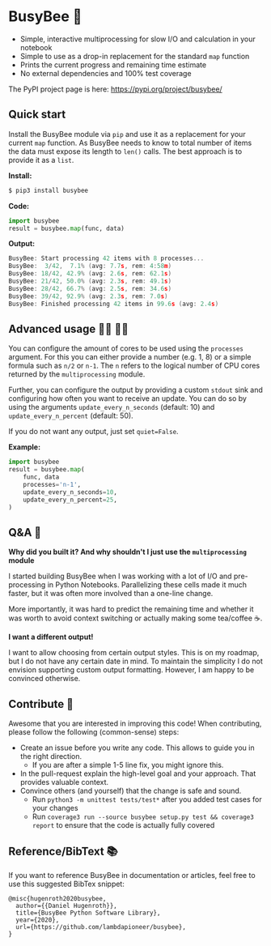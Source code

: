 # BusyBee 🐝

 - Simple, interactive multiprocessing for slow I/O and calculation in your notebook
 - Simple to use as a drop-in replacement for the standard `map` function
 - Prints the current progress and remaining time estimate
 - No external dependencies and 100% test coverage

The PyPI project page is here: https://pypi.org/project/busybee/

## Quick start

Install the BusyBee module via `pip` and use it as a replacement for your current `map` function. As BusyBee needs to know to total number of items the data must expose its length to `len()` calls. The best approach is to provide it as a `list`.

**Install:**

```bash
$ pip3 install busybee
```

**Code:**

```python
import busybee
result = busybee.map(func, data)
```

**Output:**

```C
BusyBee: Start processing 42 items with 8 processes...
BusyBee:  3/42,  7.1% (avg: 7.7s, rem: 4:58m)
BusyBee: 18/42, 42.9% (avg: 2.6s, rem: 62.1s)
BusyBee: 21/42, 50.0% (avg: 2.3s, rem: 49.1s)
BusyBee: 28/42, 66.7% (avg: 2.5s, rem: 34.6s)
BusyBee: 39/42, 92.9% (avg: 2.3s, rem: 7.0s)
BusyBee: Finished processing 42 items in 99.6s (avg: 2.4s)
```

## Advanced usage 👩‍💻 👨‍💻

You can configure the amount of cores to be used using the `processes` argument. For this you can either provide a number (e.g. 1, 8) or a simple formula such as `n/2` or `n-1`. The `n` refers to the logical number of CPU cores returned by the `multiprocessing` module.

Further, you can configure the output by providing a custom `stdout` sink and configuring how often you want to receive an update. You can do so by using the arguments `update_every_n_seconds` (default: 10) and `update_every_n_percent` (default: 50).

If you do not want any output, just set `quiet=False`.

**Example:**


```python
import busybee
result = busybee.map(
    func, data
    processes='n-1',
    update_every_n_seconds=10,
    update_every_n_percent=25,
)
```

## Q&A 🤔

**Why did you built it? And why shouldn't I just use the `multiprocessing` module**

I started building BusyBee when I was working with a lot of I/O and pre-processing in Python Notebooks. Parallelizing these cells made it much faster, but it was often more involved than a one-line change.

More importantly, it was hard to predict the remaining time and whether it was worth to avoid context switching or actually making some tea/coffee ☕.

**I want a different output!**

I want to allow choosing from certain output styles. This is on my roadmap, but I do not have any certain date in mind. To maintain the simplicity I do not envision supporting custom output formatting. However, I am happy to be convinced otherwise.

## Contribute 👋

Awesome that you are interested in improving this code! When contributing, please follow the following (common-sense) steps:

 - Create an issue before you write any code. This allows to guide you in the right direction.
    - If you are after a simple 1-5 line fix, you might ignore this.
 - In the pull-request explain the high-level goal and your approach. That provides valuable context.
 - Convince others (and yourself) that the change is safe and sound.
    - Run `python3 -m unittest tests/test*` after you added test cases for your changes
    - Run `coverage3 run --source busybee setup.py test && coverage3 report` to ensure that the code is actually fully covered

## Reference/BibText 📚

If you want to reference BusyBee in documentation or articles, feel free to use this suggested BibTex snippet:

```
@misc{hugenroth2020busybee,
  author={{Daniel Hugenroth}},
  title={BusyBee Python Software Library},
  year={2020},
  url={https://github.com/lambdapioneer/busybee},
}
```

